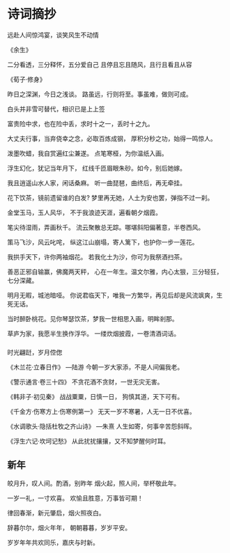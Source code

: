 <!--
 * @Author: binbin 81745365+bin59@users.noreply.github.com
 * @Date: 2023-01-06 22:44:08
 * @LastEditors: binbin 81745365+bin59@users.noreply.github.com
 * @LastEditTime: 2023-01-11 00:48:03
 * @FilePath: \webg:\binbin\collect\诗词摘抄.md
 * @Description:
 *
 * Copyright (c) 2023 by binbin 81745365+bin59@users.noreply.github.com, All Rights Reserved.
-->

# 诗词摘抄

远赴人间惊鸿宴，谈笑风生不动情

《余生》

二分看透，三分释怀，五分爱自己
且停且忘且随风，且行且看且从容

《荀子·修身》

昨日之深渊，今日之浅谈。
路虽远，行则将至。事虽难，做则可成。

白头并非雪可替代，相识已是上上签

富贵险中求，也在险中丢，求时十之一，丢时十之九。

大丈夫行事，当弃侥幸之念，必取百炼成钢，
厚积分秒之功，始得一鸣惊人。

泼墨吹蜡，我自赏遍红尘兼遂。
点笔寒桠，为你温纸入画。

浮生幻化，犹记当年月下，
红线千匝眉眼朱砂。如今，别后她嫁。

我且逍遥山水人家，闲话桑麻。
听一曲琵琶，曲终后，再无牵挂。

花下饮茶，镜前遗留谁的白发?
梦里再无她，人土为安也罢，弹指不过一刹。

金堂玉马，玉人风华，
不于我浪迹天涯，遍看朝夕烟霞。

笔尖待湿雨，弄画秋千。
流云聚散总无踪。哪堪斜阳偏著意，半卷西风。

策马飞沙，风云叱咤，
纵这江山崩塌，寄人篱下，也护你一步一莲花。

我拱手天下，许你两袖烟花。
若我化土为沙，你可为我祭酒扫茶。

善恶正邪自输赢，佛魔两天秤，
心在一年生。温文尔雅，内心太狠，三分轻狂，七分深藏。

明月无暇，城池暗哑。
你说君临天下，唯我一方繁华，再见后却是风流飒爽，生死无话。

当时醉卧桃花。见你琴瑟饮茶，梦我一世相思入画，明眸剎那。

草庐为家，我愿半生换作浮华。
一缕炊烟披霞，一卷清酒词话。

###

时光翩跹，岁月倥偬

《木兰花·立春日作》 —陆游
今朝一岁大家添，不是人间偏我老。

《警示通言·卷三十四》
不贪花酒不贪财，一世无灾无害。

《韩非子·初见秦》
战战粟粟，日慎一日，
狗慎其道，天下可有。

《千金方·伤寒方上·伤寒例第一》
无天一岁不寒暑，人无一日不优喜。

《水调歌头·隐括杜牧之齐山诗》 —朱熹
人生如寄，何事辛苦怨斜晖。

《浮生六记·坎坷记愁》
从此扰扰攘攘，又不知梦醒何时耳。

## 新年

皎月升，叹人间。酌酒，别昨年
烟火起，照人间，举杯敬此年。

一岁一礼，一寸欢喜。
欢愉且胜意，万事皆可期！

律回春渐，新元肇启，烟火照夜白。

辞暮尔尔，烟火年年，
朝朝暮暮，岁岁平安。

岁岁年年共欢同乐，嘉庆与时新。
